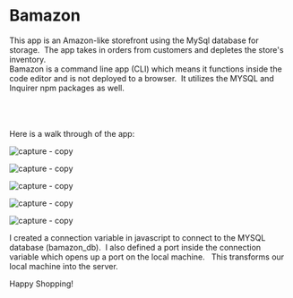 # Bamazon
This app is an Amazon-like storefront using the MySql database for storage.&nbsp; The app takes in orders from customers and depletes the store's inventory. 
<br>
Bamazon is a command line app (CLI) which means it functions inside the code editor and is not deployed to a browser.&nbsp; It utilizes the MYSQL and Inquirer npm packages as well.
<br>
<br>
<br>
<br>

 Here is a walk through of the app:

![capture - copy](https://user-images.githubusercontent.com/31113045/34023584-515b99f2-e10b-11e7-9c03-95467726a2a2.PNG)

![capture - copy](https://user-images.githubusercontent.com/31113045/34023671-ce0ca75c-e10b-11e7-83d2-3edf3c047519.PNG)

![capture - copy](https://user-images.githubusercontent.com/31113045/34023739-23ca0590-e10c-11e7-99d7-a4578dcca571.PNG)

![capture - copy](https://user-images.githubusercontent.com/31113045/34023796-70c9c4fc-e10c-11e7-9311-627b3b373561.PNG)

![capture - copy](https://user-images.githubusercontent.com/31113045/34023839-a1375b68-e10c-11e7-9342-942dc7d1d853.PNG)


I created a connection variable in javascript to connect to the MYSQL database (bamazon_db).&nbsp; I also defined a port inside the connection variable which opens up a port on the local machine. &nbsp; This transforms our local machine into the server.

Happy Shopping!